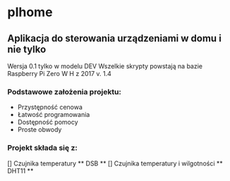 # pIhome 
## Aplikacja do sterowania urządzeniami w domu i nie tylko
Wersja 0.1 tylko w modelu DEV
Wszelkie skrypty powstają na bazie Raspberry Pi Zero W H z 2017 v. 1.4 

### Podstawowe założenia projektu:
- Przystępność cenowa
- Łatwość programowania
- Dostępność pomocy
- Proste obwody

### Projekt składa się z:
[] Czujnika temperatury ** DSB **
[] Czujnika temperatury i wilgotności ** DHT11 **
